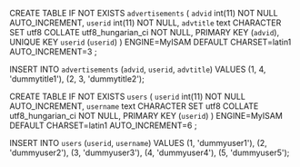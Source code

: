 CREATE TABLE IF NOT EXISTS `advertisements` (
  `advid` int(11) NOT NULL AUTO_INCREMENT,
  `userid` int(11) NOT NULL,
  `advtitle` text CHARACTER SET utf8 COLLATE utf8_hungarian_ci NOT NULL,
  PRIMARY KEY (`advid`),
  UNIQUE KEY `userid` (`userid`)
) ENGINE=MyISAM  DEFAULT CHARSET=latin1 AUTO_INCREMENT=3 ;


INSERT INTO `advertisements` (`advid`, `userid`, `advtitle`) VALUES
(1, 4, 'dummytitle1'),
(2, 3, 'dummytitle2');



CREATE TABLE IF NOT EXISTS `users` (
  `userid` int(11) NOT NULL AUTO_INCREMENT,
  `username` text CHARACTER SET utf8 COLLATE utf8_hungarian_ci NOT NULL,
  PRIMARY KEY (`userid`)
) ENGINE=MyISAM  DEFAULT CHARSET=latin1 AUTO_INCREMENT=6 ;


INSERT INTO `users` (`userid`, `username`) VALUES
(1, 'dummyuser1'),
(2, 'dummyuser2'),
(3, 'dummyuser3'),
(4, 'dummyuser4'),
(5, 'dummyuser5');